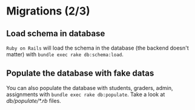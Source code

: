 Migrations (2/3)
================

Load schema in database
-----------------------

`Ruby on Rails` will load the schema in the database (the backend doesn't matter) with `bundle exec rake db:schema:load`.


Populate the database with fake datas
-------------------------------------

You can also populate the database with students, graders, admin, assignments with `bundle exec rake db:populate`. Take a look at *db/populate/\*.rb* files.
